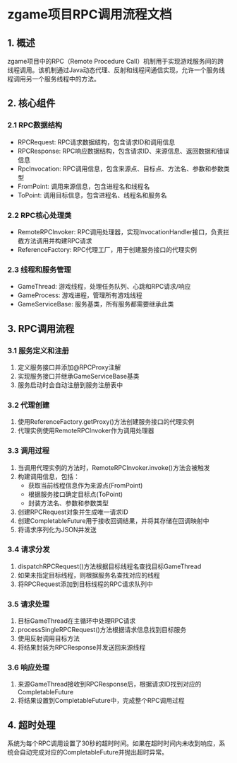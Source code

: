 # zgame项目RPC调用流程文档

## 1. 概述

zgame项目中的RPC（Remote Procedure Call）机制用于实现游戏服务间的跨线程调用。该机制通过Java动态代理、反射和线程间通信实现，允许一个服务线程调用另一个服务线程中的方法。

## 2. 核心组件

### 2.1 RPC数据结构

- RPCRequest: RPC请求数据结构，包含请求ID和调用信息
- RPCResponse: RPC响应数据结构，包含请求ID、来源信息、返回数据和错误信息
- RpcInvocation: RPC调用信息，包含来源点、目标点、方法名、参数和参数类型
- FromPoint: 调用来源信息，包含进程名和线程名
- ToPoint: 调用目标信息，包含进程名、线程名和服务名

### 2.2 RPC核心处理类

- RemoteRPCInvoker: RPC调用处理器，实现InvocationHandler接口，负责拦截方法调用并构建RPC请求
- ReferenceFactory: RPC代理工厂，用于创建服务接口的代理实例

### 2.3 线程和服务管理

- GameThread: 游戏线程，处理任务队列、心跳和RPC请求/响应
- GameProcess: 游戏进程，管理所有游戏线程
- GameServiceBase: 服务基类，所有服务都需要继承此类

## 3. RPC调用流程

### 3.1 服务定义和注册

1. 定义服务接口并添加@RPCProxy注解
2. 实现服务接口并继承GameServiceBase基类
3. 服务启动时会自动注册到服务注册表中

### 3.2 代理创建

1. 使用ReferenceFactory.getProxy()方法创建服务接口的代理实例
2. 代理实例使用RemoteRPCInvoker作为调用处理器

### 3.3 调用过程

1. 当调用代理实例的方法时，RemoteRPCInvoker.invoke()方法会被触发
2. 构建调用信息，包括：
    - 获取当前线程信息作为来源点(FromPoint)
    - 根据服务接口确定目标点(ToPoint)
    - 封装方法名、参数和参数类型
3. 创建RPCRequest对象并生成唯一请求ID
4. 创建CompletableFuture用于接收回调结果，并将其存储在回调映射中
5. 将请求序列化为JSON并发送

### 3.4 请求分发

1. dispatchRPCRequest()方法根据目标线程名查找目标GameThread
2. 如果未指定目标线程，则根据服务名查找对应的线程
3. 将RPCRequest添加到目标线程的RPC请求队列中

### 3.5 请求处理

1. 目标GameThread在主循环中处理RPC请求
2. processSingleRPCRequest()方法根据请求信息找到目标服务
3. 使用反射调用目标方法
4. 将结果封装为RPCResponse并发送回来源线程

### 3.6 响应处理

1. 来源GameThread接收到RPCResponse后，根据请求ID找到对应的CompletableFuture
2. 将结果设置到CompletableFuture中，完成整个RPC调用过程

## 4. 超时处理

系统为每个RPC调用设置了30秒的超时时间。如果在超时时间内未收到响应，系统会自动完成对应的CompletableFuture并抛出超时异常。

